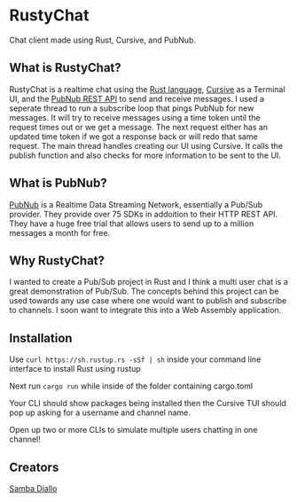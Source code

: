 # RustyChat
Chat client made using Rust, Cursive, and PubNub.

## What is RustyChat?
RustyChat is a realtime chat using the [Rust language](https://www.rust-lang.org/), [Cursive](https://github.com/gyscos/cursive) as a Terminal UI, and the [PubNub REST API](https://www.pubnub.com/http-rest-push-api/?devrel_gh=sambarustchat) to send and receive messages. 
I used a seperate thread to run a subscribe loop that pings PubNub for new messages. It will try to receive messages using a time token until the request times out or we get a message. The next request either has an updated time token if we got a response back or will redo that same request. 
The main thread handles creating our UI using Cursive. It calls the publish function and also checks for more information to be sent to the UI.

## What is PubNub?
[PubNub](https://www.pubnub.com/?devrel_gh=sambarustchat) is a Realtime Data Streaming Network, essentially a Pub/Sub provider. They provide over 75 SDKs in addoition to their HTTP REST API. They have a huge free trial that allows users to send up to a million messages a month for free. 

## Why RustyChat?
I wanted to create a Pub/Sub project in Rust and I think a multi user chat is a great demonstration of Pub/Sub. The concepts behind this project can be used towards any use case where one would want to publish and subscribe to channels. I soon want to integrate this into a Web Assembly application. 

## Installation
Use ```curl https://sh.rustup.rs -sSf | sh``` inside your command line interface to install Rust using rustup

Next run ```cargo run``` while inside of the folder containing cargo.toml

Your CLI should show packages being installed then the Cursive TUI should pop up asking for a username and channel name. 

Open up two or more CLIs to simulate multiple users chatting in one channel!

## Creators
[Samba Diallo](https://www.pubnub.com/blog/author/samba_diallo/?devrel_gh=sambarustchat)



